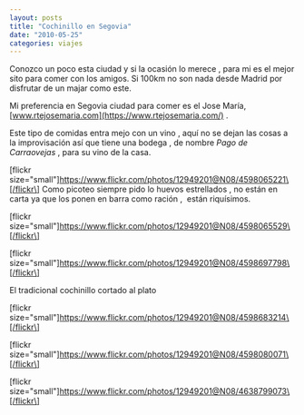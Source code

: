 ```yaml
---
layout: posts
title: "Cochinillo en Segovia"
date: "2010-05-25"
categories: viajes
---
```


Conozco un poco esta ciudad y si la ocasión lo merece , para mi es el mejor sito para comer con los amigos. Si 100km no son nada desde Madrid por disfrutar de un majar como este.

Mi preferencia en Segovia ciudad para comer es el Jose María, [www.rtejosemaria.com](https://www.rtejosemaria.com/) .

Este tipo de comidas entra mejo con un vino , aquí no se dejan las cosas a la improvisación así que tiene una bodega , de nombre _Pago de Carraovejas_ , para su vino de la casa.

\[flickr size="small"\]https://www.flickr.com/photos/12949201@N08/4598065221\[/flickr\] Como picoteo siempre pido lo huevos estrellados , no están en carta ya que los ponen en barra como ración ,  están riquísimos.

\[flickr size="small"\]https://www.flickr.com/photos/12949201@N08/4598065529\[/flickr\]

\[flickr size="small"\]https://www.flickr.com/photos/12949201@N08/4598697798\[/flickr\]

El tradicional cochinillo cortado al plato

\[flickr size="small"\]https://www.flickr.com/photos/12949201@N08/4598683214\[/flickr\]

\[flickr size="small"\]https://www.flickr.com/photos/12949201@N08/4598080071\[/flickr\]

\[flickr size="small"\]https://www.flickr.com/photos/12949201@N08/4638799073\[/flickr\]
